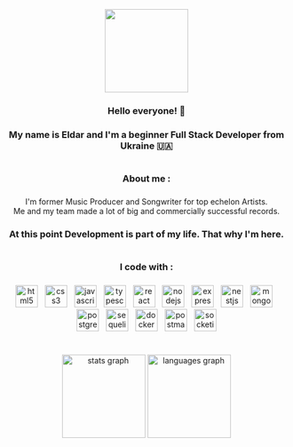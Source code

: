 <div align="center">
  <img height="150" src="https://camo.githubusercontent.com/62da68eb62b1e5f175f7d1f0191dd89a653d7908feb22d37d4a0ab07365d6791/68747470733a2f2f6d656469612e67697068792e636f6d2f6d656469612f4d3967624264396e6244724f5475314d71782f67697068792e676966"  />
</div>

<h3 align="center"> Hello everyone! 👋 </h3>

###

<h3 align="center">My name is Eldar and I'm a beginner Full Stack Developer from Ukraine 🇺🇦</h3>

###

<h1 align="center"></h1>

<h3 align="center">About me :</h3>

###

<p align="center">I'm former Music Producer and Songwriter for top echelon Artists. <br>Me and my team made a lot of big and commercially successful records.</p>

###

<h3 align="center">At this point Development is part of my life. That why I'm here.</h3>

###

<h1 align="center"></h1>

<h3 align="center">I code with :</h3>

###

<div align="center">
  <img src="https://skillicons.dev/icons?i=html" height="40" alt="html5 logo"  />
  <img width="5" />
  <img src="https://skillicons.dev/icons?i=css" height="40" alt="css3 logo"  />
  <img width="5" />
  <img src="https://skillicons.dev/icons?i=js" height="40" alt="javascript logo"  />
  <img width="5" />
  <img src="https://skillicons.dev/icons?i=ts" height="40" alt="typescript logo"  />
  <img width="5" />
  <img src="https://skillicons.dev/icons?i=react" height="40" alt="react logo"  />
  <img width="5" />
  <img src="https://skillicons.dev/icons?i=nodejs" height="40" alt="nodejs logo"  />
  <img width="5" />
  <img src="https://skillicons.dev/icons?i=express" height="40" alt="express logo"  />
  <img width="5" />
  <img src="https://skillicons.dev/icons?i=nestjs" height="40" alt="nestjs logo"  />
  <img width="5" />
  <img src="https://skillicons.dev/icons?i=mongodb" height="40" alt="mongodb logo"  />
  <img width="5" />
  <img src="https://skillicons.dev/icons?i=postgres" height="40" alt="postgresql logo"  />
  <img width="5" />
  <img src="https://skillicons.dev/icons?i=sequelize" height="40" alt="sequelize logo"  />
  <img width="5" />
  <img src="https://skillicons.dev/icons?i=docker" height="40" alt="docker logo"  />
  <img width="5" />
  <img src="https://skillicons.dev/icons?i=postman" height="40" alt="postman logo"  />
  <img width="5" />
  <img src="https://cdn.simpleicons.org/socketdotio/010101" height="40" alt="socketio logo"  />
</div>

###

<h1 align="center"></h1>

###

<div align="center">
  <img src="https://github-readme-stats.vercel.app/api?username=eldarbairamov&hide_title=false&hide_rank=false&show_icons=true&include_all_commits=true&count_private=true&disable_animations=false&theme=vue&locale=en&hide_border=true&order=1" height="150" alt="stats graph"  />
  <img src="https://github-readme-stats.vercel.app/api/top-langs?username=eldarbairamov&locale=en&hide_title=false&layout=compact&card_width=320&langs_count=5&theme=vue&hide_border=true&order=2" height="150" alt="languages graph"  />
</div>

###
